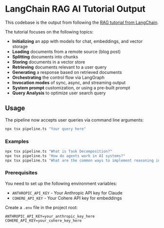 # LangChain RAG AI Tutorial Output

This codebase is the output from following the [RAG tutorial from LangChain](https://js.langchain.com/docs/tutorials/rag).

The tutorial focuses on the following topics:

- **Initializing** an app with models for chat, embeddings, and vector storage
- **Loading** documents from a remote source (blog post)
- **Splitting** documents into chunks
- **Storing** documents in a vector store
- **Retrieving** documents relevant to a user query
- **Generating** a response based on retrieved documents
- **Orchestrating** the control flow via LangGraph
- **Invocation modes** of sync, async, and streaming output
- **System prompt** customization, or using a pre-built prompt
- **Query Analysis** to optimize user search query

## Usage

The pipeline now accepts user queries via command line arguments:

```bash
npx tsx pipeline.ts "Your query here"
```

### Examples

```bash
npx tsx pipeline.ts "What is Task Decomposition?"
npx tsx pipeline.ts "How do agents work in AI systems?"
npx tsx pipeline.ts "What are the common ways to implement reasoning in AI?"
```

### Prerequisites

You need to set up the following environment variables:

- `ANTHROPIC_API_KEY` - Your Anthropic API key for Claude
- `COHERE_API_KEY` - Your Cohere API key for embeddings

Create a `.env` file in the project root:

```
ANTHROPIC_API_KEY=your_anthropic_key_here
COHERE_API_KEY=your_cohere_key_here
```
